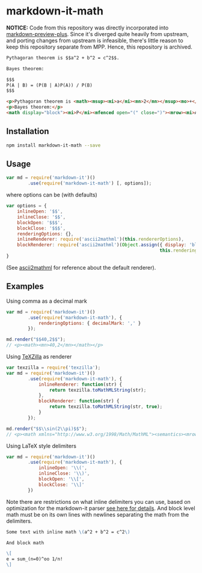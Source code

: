 markdown-it-math
================

**NOTICE:** Code from this repository was directly incorporated into [markdown-preview-plus](https://github.com/atom-community/markdown-preview-plus). Since it's diverged quite heavily from upstream, and porting changes from upstream is infeasible, there's little reason to keep this repository separate from MPP. Hence, this repository is archived.

```md
Pythagoran theorem is $$a^2 + b^2 = c^2$$.

Bayes theorem:

$$$
P(A | B) = (P(B | A)P(A)) / P(B)
$$$
```

```html
<p>Pythagoran theorem is <math><msup><mi>a</mi><mn>2</mn></msup><mo>+</mo><msup><mi>b</mi><mn>2</mn></msup><mo>=</mo><msup><mi>c</mi><mn>2</mn></msup></math>.</p>
<p>Bayes theorem:</p>
<math display="block"><mi>P</mi><mfenced open="(" close=")"><mrow><mi>A</mi><mo stretchy="true" lspace="veryverythickmathspace" rspace="veryverythickmathspace">|</mo><mi>B</mi></mrow></mfenced><mo>=</mo><mfrac><mrow><mi>P</mi><mfenced open="(" close=")"><mrow><mi>B</mi><mo stretchy="true" lspace="veryverythickmathspace" rspace="veryverythickmathspace">|</mo><mi>A</mi></mrow></mfenced><mi>P</mi><mfenced open="(" close=")"><mi>A</mi></mfenced></mrow><mrow><mi>P</mi><mfenced open="(" close=")"><mi>B</mi></mfenced></mrow></mfrac></math>
```

Installation
------------

```sh
npm install markdown-it-math --save
```

Usage
-----

```javascript
var md = require('markdown-it')()
        .use(require('markdown-it-math') [, options]);
```

where options can be (with defaults)

```javascript
var options = {
    inlineOpen: '$$',
    inlineClose: '$$',
    blockOpen: '$$$',
    blockClose: '$$$',
    renderingOptions: {},
    inlineRenderer: require('ascii2mathml')(this.rendererOptions),
    blockRenderer: require('ascii2mathml')(Object.assign({ display: 'block' },
                                                         this.renderingOptions))
}
```

(See [ascii2mathml](http://runarberg.github.io/ascii2mathml/) for reference about the default renderer).


Examples
--------

Using comma as a decimal mark

```javascript
var md = require('markdown-it')()
        .use(require('markdown-it-math'), {
            renderingOptions: { decimalMark: ',' }
        });

md.render("$$40,2$$");
// <p><math><mn>40,2</mn></math></p>
```

Using [TeXZilla](http://fred-wang.github.io/TeXZilla/) as renderer

```javascript
var texzilla = require('texzilla');
var md = require('markdown-it')()
        .use(require('markdown-it-math'), {
            inlineRenderer: function(str) {
                return texzilla.toMathMLString(str);
            },
            blockRenderer: function(str) {
                return texzilla.toMathMLString(str, true);
            }
        });

md.render("$$\\sin(2\\pi)$$");
// <p><math xmlns="http://www.w3.org/1998/Math/MathML"><semantics><mrow><mo lspace="0em" rspace="0em">sin</mo><mo stretchy="false">(</mo><mn>2</mn><mi>π</mi><mo stretchy="false">)</mo></mrow><annotation encoding="TeX">\sin(2\pi)</annotation></semantics></math></p>
```

Using LaTeX style delimiters

```javascript
var md = require('markdown-it')()
        .use(require('markdown-it-math'), {
            inlineOpen: '\\(',
            inlineClose: '\\)',
            blockOpen: '\\[',
            blockClose: '\\]'
        })
```

Note there are restrictions on what inline delimiters you can use,
based on optimization for the markdown-it parser
[see here for details][1]. And block level math must be on its own
lines with newlines separating the math from the delimiters.

```markdown
Some text with inline math \(a^2 + b^2 = c^2\)

And block math

\[
e = sum_(n=0)^oo 1/n!
\]
```

[1]: https://github.com/markdown-it/markdown-it/blob/master/docs/development.md#why-my-inline-rule-is-not-executed

